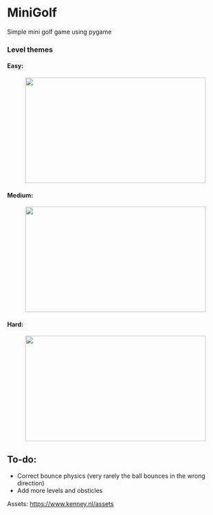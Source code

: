 # MiniGolf
Simple mini golf game using pygame

### Level themes
#### Easy:
<p align="center">
  <img width="420" height="245" src="https://i.imgur.com/u8fdp6h.png">
</p>

#### Medium:
<p align="center">
  <img width="420" height="245" src="https://i.imgur.com/Qij9ID5.png">
</p>

#### Hard:
<p align="center">
  <img width="420" height="245" src="https://i.imgur.com/N6hBs33.png">
</p>

## To-do:
* Correct bounce physics (very rarely the ball bounces in the wrong direction)
* Add more levels and obsticles

Assets: https://www.kenney.nl/assets

